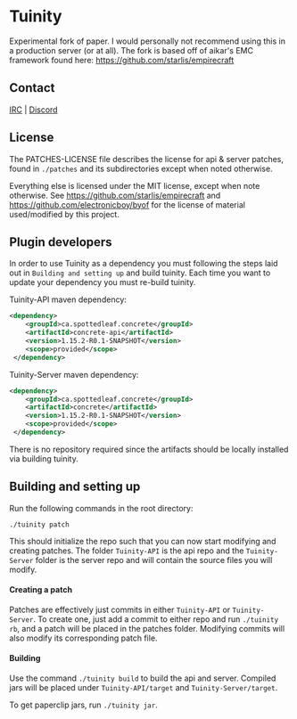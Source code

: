 Tuinity
==

Experimental fork of paper. I would personally not recommend using this in a
production server (or at all). The fork is based off of aikar's EMC framework found here:
https://github.com/starlis/empirecraft

## Contact
[IRC](http://irc.spi.gt/iris/?channels=concrete) | [Discord](https://discord.gg/CgDPu27)

## License
The PATCHES-LICENSE file describes the license for api & server patches,
found in `./patches` and its subdirectories except when noted otherwise.

Everything else is licensed under the MIT license, except when note otherwise.
See https://github.com/starlis/empirecraft and https://github.com/electronicboy/byof
for the license of material used/modified by this project.

## Plugin developers
In order to use Tuinity as a dependency you must following the steps laid out
in `Building and setting up` and build tuinity. Each time you want to update
your dependency you must re-build tuinity.

Tuinity-API maven dependency:
```xml
<dependency>
    <groupId>ca.spottedleaf.concrete</groupId>
    <artifactId>concrete-api</artifactId>
    <version>1.15.2-R0.1-SNAPSHOT</version>
    <scope>provided</scope>
 </dependency>
 ```

 Tuinity-Server maven dependency:
 ```xml
 <dependency>
     <groupId>ca.spottedleaf.concrete</groupId>
     <artifactId>concrete</artifactId>
     <version>1.15.2-R0.1-SNAPSHOT</version>
     <scope>provided</scope>
  </dependency>
  ```

There is no repository required since the artifacts should be locally installed
via building tuinity.

## Building and setting up
Run the following commands in the root directory:

```
./tuinity patch
```

This should initialize the repo such that you can now start modifying and creating
patches. The folder `Tuinity-API` is the api repo and the `Tuinity-Server` folder
is the server repo and will contain the source files you will modify.

#### Creating a patch
Patches are effectively just commits in either `Tuinity-API` or `Tuinity-Server`.
To create one, just add a commit to either repo and run `./tuinity rb`, and a
patch will be placed in the patches folder. Modifying commits will also modify its
corresponding patch file.


#### Building

Use the command `./tuinity build` to build the api and server. Compiled jars
will be placed under `Tuinity-API/target` and `Tuinity-Server/target`.

To get paperclip jars, run `./tuinity jar`.

